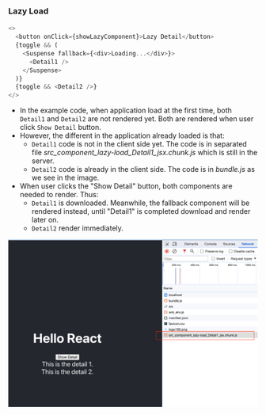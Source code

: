 ### Lazy Load

```js
<>
  <button onClick={showLazyComponent}>Lazy Detail</button>
  {toggle && (
    <Suspense fallback={<div>Loading...</div>}>
      <Detail1 />
    </Suspense>
  )}
  {toggle && <Detail2 />}
</>
```

- In the example code, when application load at the first time, both `Detail1` and `Detail2` are not rendered yet. Both are rendered when user click `Show Detail` button.
- However, the different in the application already loaded is that:
  - `Detail1` code is not in the client side yet. The code is in separated file _src_component_lazy-load_Detail1_jsx.chunk.js_ which is still in the server.
  - `Detail2` code is already in the client side. The code is in _bundle.js_ as we see in the image.
- When user clicks the "Show Detail" button, both components are needed to render. Thus:
  - `Detail1` is downloaded. Meanwhile, the fallback component will be rendered instead, until "Detail1" is completed download and render later on.
  - `Detail2` render immediately.

![Lazy Load example](../../../doc/lazy-load.png)
